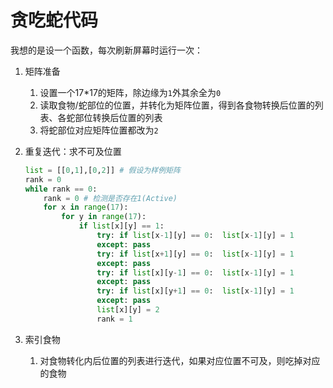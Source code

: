 # 贪吃蛇代码

我想的是设一个函数，每次刷新屏幕时运行一次：

1. 矩阵准备
   1. 设置一个17*17的矩阵，除边缘为`1`外其余全为`0`
   2. 读取食物/蛇部位的位置，并转化为矩阵位置，得到各食物转换后位置的列表、各蛇部位转换后位置的列表
   3. 将蛇部位对应矩阵位置都改为`2`
2. 重复迭代：求不可及位置

    ```python
    list = [[0,1],[0,2]] # 假设为样例矩阵
    rank = 0
    while rank == 0:
        rank = 0 # 检测是否存在1(Active)
        for x in range(17):
            for y in range(17):
                if list[x][y] == 1:
                    try: if list[x-1][y] == 0:  list[x-1][y] = 1
                    except: pass
                    try: if list[x+1][y] == 0:  list[x-1][y] = 1
                    except: pass
                    try: if list[x][y-1] == 0:  list[x-1][y] = 1
                    except: pass
                    try: if list[x][y+1] == 0:  list[x-1][y] = 1
                    except: pass
                    list[x][y] = 2
                    rank = 1
    ```

3. 索引食物
   1. 对食物转化内后位置的列表进行迭代，如果对应位置不可及，则吃掉对应的食物
